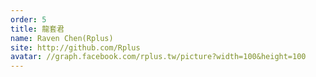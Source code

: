 ```yaml
---
order: 5
title: 龍套君
name: Raven Chen(Rplus)
site: http://github.com/Rplus
avatar: //graph.facebook.com/rplus.tw/picture?width=100&height=100
---
```


<!-- 這邊應該放介紹 -->
